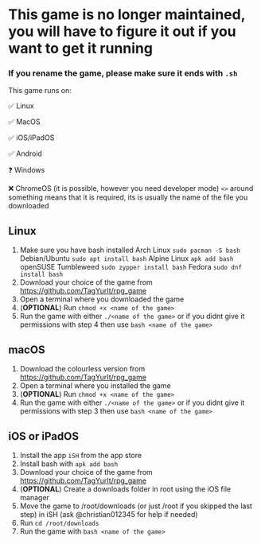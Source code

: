 # This game is no longer maintained, you will have to figure it out if you want to get it running
### If you rename the game, please make sure it ends with `.sh`
This game runs on:

:white_check_mark: Linux

:white_check_mark: MacOS

:white_check_mark: iOS/iPadOS

:white_check_mark: Android

:question:  Windows

:x:  ChromeOS (it is possible, however you need developer mode)
`<>` around something means that it is required, its is usually the name of the file you downloaded

## Linux
1. Make sure you have bash installed
Arch Linux
`sudo pacman -S bash`
Debian/Ubuntu
`sudo apt install bash`
Alpine Linux
`apk add bash`
openSUSE Tumbleweed
`sudo zypper install bash`
Fedora
`sudo dnf install bash`
2. Download your choice of the game from <https://github.com/TagYurIt/rpg_game>
3. Open a terminal where you downloaded the game
4. (**OPTIONAL**) Run `chmod +x <name of the game>`
5. Run the game with either `./<name of the game>` or if you didnt give it permissions with step 4 then use `bash <name of the game>`

## macOS
1. Download the colourless version from <https://github.com/TagYurIt/rpg_game>
2.  Open a terminal where you installed the game
3. (**OPTIONAL**) Run `chmod +x <name of the game>`
4. Run the game with either `./<name of the game>` or if you didnt give it permissions with step 3 then use `bash <name of the game>`

## iOS or iPadOS
1. Install the app `iSH` from the app store
2. Install bash with `apk add bash`
3. Download your choice of the game from <https://github.com/TagYurIt/rpg_game>
4. (**OPTIONAL**) Create a downloads folder in root using the iOS file manager
4. Move the game to /root/downloads (or just /root if you skipped the last step) in iSH (ask @christian012345 for help if needed)
5. Run `cd /root/downloads`
6. Run the game with `bash <name of the game>`
